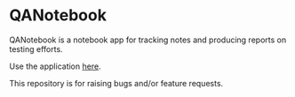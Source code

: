 # QANotebook
QANotebook is a notebook app for tracking notes and producing reports on testing efforts.

Use the application [here](https://qanotebook.com/).

This repository is for raising bugs and/or feature requests.
